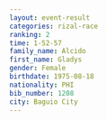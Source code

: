 ```yaml
---
layout: event-result 
categories: rizal-race 
ranking: 2
time: 1-52-57
family_name: Alcido
first_name: Gladys
gender: Female
birthdate: 1975-08-18
nationality: PHI
bib_number: 1208
city: Baguio City
---
```

